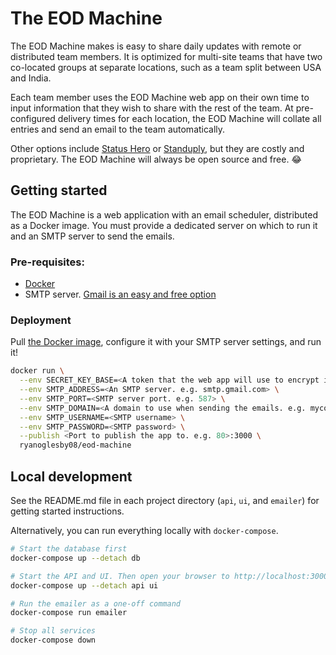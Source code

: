 # The EOD Machine

The EOD Machine makes is easy to share daily updates with remote or distributed team members. It is optimized for multi-site teams that have two co-located groups at separate locations, such as a team split between USA and India.

Each team member uses the EOD Machine web app on their own time to input information that they wish to share with the rest of the team. At pre-configured delivery times for each location, the EOD Machine will collate all entries and send an email to the team automatically.

Other options include [Status Hero](https://statushero.com/) or [Standuply](https://standuply.com/), but they are costly and proprietary. The EOD Machine will always be open source and free. :joy:

## Getting started

The EOD Machine is a web application with an email scheduler, distributed as a Docker image. You must provide a dedicated server on which to run it and an SMTP server to send the emails.

### Pre-requisites:

- [Docker](https://docs.docker.com/)
- SMTP server. [Gmail is an easy and free option](https://support.google.com/a/answer/176600?hl=en)

### Deployment

Pull [the Docker image](https://hub.docker.com/r/ryanoglesby08/eod-machine/), configure it with your SMTP server settings, and run it!

```sh
docker run \
  --env SECRET_KEY_BASE=<A token that the web app will use to encrypt its session information> \
  --env SMTP_ADDRESS=<An SMTP server. e.g. smtp.gmail.com> \
  --env SMTP_PORT=<SMTP server port. e.g. 587> \
  --env SMTP_DOMAIN=<A domain to use when sending the emails. e.g. mycompany.com> \
  --env SMTP_USERNAME=<SMTP username> \
  --env SMTP_PASSWORD=<SMTP password> \
  --publish <Port to publish the app to. e.g. 80>:3000 \
  ryanoglesby08/eod-machine
```

## Local development

See the README.md file in each project directory (`api`, `ui`, and `emailer`) for getting started instructions.

Alternatively, you can run everything locally with `docker-compose`.

```bash
# Start the database first
docker-compose up --detach db

# Start the API and UI. Then open your browser to http://localhost:3000
docker-compose up --detach api ui

# Run the emailer as a one-off command
docker-compose run emailer

# Stop all services
docker-compose down
```
